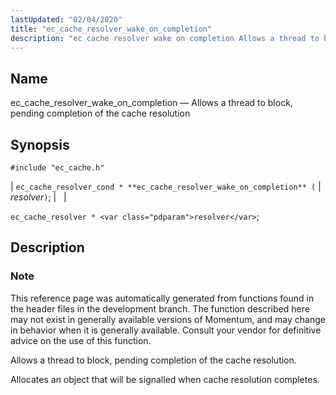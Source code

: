 ```yaml
---
lastUpdated: "02/04/2020"
title: "ec_cache_resolver_wake_on_completion"
description: "ec cache resolver wake on completion Allows a thread to block pending completion of the cache resolution ec cache resolver cond ec cache resolver wake on completion resolver ec cache resolver resolver This reference page was automatically generated from functions found in the header files in the development branch The..."
---
```


<a name="apis.ec_cache_resolver_wake_on_completion"></a> 
## Name

ec_cache_resolver_wake_on_completion — Allows a thread to block, pending completion of the cache resolution

## Synopsis

`#include "ec_cache.h"`

| `ec_cache_resolver_cond * **ec_cache_resolver_wake_on_completion** (` | <var class="pdparam">resolver</var>`)`; |   |

`ec_cache_resolver * <var class="pdparam">resolver</var>`;<a name="idp50973808"></a> 
## Description

### Note

This reference page was automatically generated from functions found in the header files in the development branch. The function described here may not exist in generally available versions of Momentum, and may change in behavior when it is generally available. Consult your vendor for definitive advice on the use of this function.

Allows a thread to block, pending completion of the cache resolution.

Allocates an object that will be signalled when cache resolution completes.